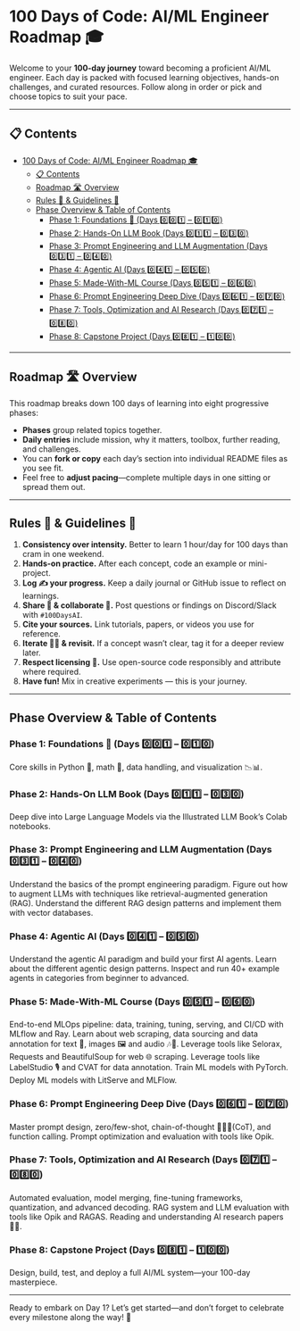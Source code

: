 # 100 Days of Code: AI/ML Engineer Roadmap 🎓

Welcome to your **100-day journey** toward becoming a proficient AI/ML engineer. Each day is packed with focused learning objectives, hands-on challenges, and curated resources. Follow along in order or pick and choose topics to suit your pace.

---

## 📋 Contents

- [100 Days of Code: AI/ML Engineer Roadmap 🎓](#100-days-of-code-aiml-engineer-roadmap-)
  - [📋 Contents](#-contents)
  - [Roadmap 🛣️ Overview](#roadmap-️-overview)
  - [Rules 📏 \& Guidelines 🦮](#rules---guidelines-)
  - [Phase Overview \& Table of Contents](#phase-overview--table-of-contents)
    - [Phase 1: Foundations 🧱 (Days 0️⃣0️⃣1️⃣ – 0️⃣1️⃣0️⃣)](#phase-1-foundations--days-0️⃣0️⃣1️⃣--0️⃣1️⃣0️⃣)
    - [Phase 2: Hands-On LLM Book (Days 0️⃣1️⃣1️⃣ – 0️⃣3️⃣0️⃣)](#phase-2-hands-on-llm-book-days-0️⃣1️⃣1️⃣--0️⃣3️⃣0️⃣)
    - [Phase 3: Prompt Engineering and LLM Augmentation (Days 0️⃣3️⃣1️⃣ – 0️⃣4️⃣0️⃣)](#phase-3-prompt-engineering-and-llm-augmentation-days-0️⃣3️⃣1️⃣--0️⃣4️⃣0️⃣)
    - [Phase 4: Agentic AI (Days 0️⃣4️⃣1️⃣ – 0️⃣5️⃣0️⃣)](#phase-4-agentic-ai-days-0️⃣4️⃣1️⃣--0️⃣5️⃣0️⃣)
    - [Phase 5: Made-With-ML Course (Days 0️⃣5️⃣1️⃣ – 0️⃣6️⃣0️⃣)](#phase-5-made-with-ml-course-days-0️⃣5️⃣1️⃣--0️⃣6️⃣0️⃣)
    - [Phase 6: Prompt Engineering Deep Dive (Days 0️⃣6️⃣1️⃣ – 0️⃣7️⃣0️⃣)](#phase-6-prompt-engineering-deep-dive-days-0️⃣6️⃣1️⃣--0️⃣7️⃣0️⃣)
    - [Phase 7: Tools, Optimization and AI Research (Days 0️⃣7️⃣1️⃣ – 0️⃣8️⃣0️⃣)](#phase-7-tools-optimization-and-ai-research-days-0️⃣7️⃣1️⃣--0️⃣8️⃣0️⃣)
    - [Phase 8: Capstone Project (Days 0️⃣8️⃣1️⃣ – 1️⃣0️⃣0️⃣)](#phase-8-capstone-project-days-0️⃣8️⃣1️⃣--1️⃣0️⃣0️⃣)

---

## Roadmap 🛣️ Overview

This roadmap breaks down 100 days of learning into eight progressive phases:

- **Phases** group related topics together.
- **Daily entries** include mission, why it matters, toolbox, further reading, and challenges.
- You can **fork or copy** each day’s section into individual README files as you see fit.
- Feel free to **adjust pacing**—complete multiple days in one sitting or spread them out.

---

## Rules 📏 & Guidelines 🦮

1. **Consistency over intensity.** Better to learn 1 hour/day for 100 days than cram in one weekend.  
2. **Hands-on practice.** After each concept, code an example or mini-project.  
3. **Log ✍️ your progress.** Keep a daily journal or GitHub issue to reflect on learnings.  
4. **Share 🛜 & collaborate 🤼.** Post questions or findings on Discord/Slack with `#100DaysAI`.  
5. **Cite your sources.** Link tutorials, papers, or videos you use for reference.  
6. **Iterate 🔁🌀 & revisit.** If a concept wasn’t clear, tag it for a deeper review later.  
7. **Respect licensing 🫡.** Use open-source code responsibly and attribute where required.  
8. **Have fun!** Mix in creative experiments — this is your journey.

---

## Phase Overview & Table of Contents

### Phase 1: Foundations 🧱 (Days 0️⃣0️⃣1️⃣ – 0️⃣1️⃣0️⃣)

Core skills in Python 🐍, math 🔢, data handling, and visualization 📉📊.

### Phase 2: Hands-On LLM Book (Days 0️⃣1️⃣1️⃣ – 0️⃣3️⃣0️⃣)

Deep dive into Large Language Models via the Illustrated LLM Book’s Colab notebooks.

### Phase 3: Prompt Engineering and LLM Augmentation (Days 0️⃣3️⃣1️⃣ – 0️⃣4️⃣0️⃣)

Understand the basics of the prompt engineering paradigm. Figure out how to augment LLMs with techniques like retrieval-augmented generation (RAG). Understand the different RAG design patterns and implement them with vector databases.

### Phase 4: Agentic AI (Days 0️⃣4️⃣1️⃣ – 0️⃣5️⃣0️⃣)

Understand the agentic AI paradigm and build your first AI agents. Learn about the different agentic design patterns. Inspect and run 40+ example agents in categories from beginner to advanced.

### Phase 5: Made-With-ML Course (Days 0️⃣5️⃣1️⃣ – 0️⃣6️⃣0️⃣)

End-to-end MLOps pipeline: data, training, tuning, serving, and CI/CD with MLflow and Ray. Learn about web scraping, data sourcing and data annotation for text 🔡, images 🖼️ and audio 🎶🎵. Leverage tools like Selorax, Requests and BeautifulSoup for web 🌐 scraping. Leverage tools like LabelStudio 🎙️ and CVAT for data annotation. Train ML models with PyTorch. Deploy ML models with LitServe and MLFlow.

### Phase 6: Prompt Engineering Deep Dive (Days 0️⃣6️⃣1️⃣ – 0️⃣7️⃣0️⃣)

Master prompt design, zero/few-shot, chain-of-thought ⛓️‍💥💭(CoT), and function calling. Prompt optimization and evaluation with tools like Opik.

### Phase 7: Tools, Optimization and AI Research (Days 0️⃣7️⃣1️⃣ – 0️⃣8️⃣0️⃣)

Automated evaluation, model merging, fine-tuning frameworks, quantization, and advanced decoding. RAG system and LLM evaluation with tools like Opik and RAGAS. Reading and understanding AI research papers 📄📰.

### Phase 8: Capstone Project (Days 0️⃣8️⃣1️⃣ – 1️⃣0️⃣0️⃣)

Design, build, test, and deploy a full AI/ML system—your 100-day masterpiece.

---

Ready to embark on Day 1? Let’s get started—and don’t forget to celebrate every milestone along the way! 🚀  
